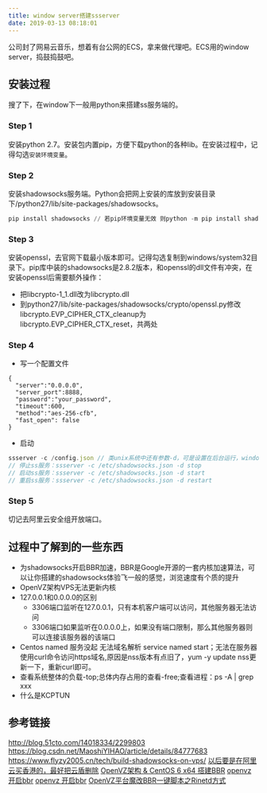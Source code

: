 ```yaml
---
title: window server搭建ssserver
date: 2019-03-13 08:18:01
---
```

公司封了网易云音乐，想着有台公网的ECS，拿来做代理吧。ECS用的window server，捣鼓捣鼓吧。

<!--more-->

## 安装过程

搜了下，在window下一般用python来搭建ss服务端的。

### Step 1
安装python 2.7。安装包内置pip，方便下载python的各种lib。在安装过程中，记得勾选`安装环境变量`。
### Step 2
安装shadowsocks服务端。Python会把网上安装的库放到安装目录下/python27/lib/site-packages/shadowsocks。
``` py
pip install shadowsocks // 若pip环境变量无效 则python -m pip install shadowsocks
```
### Step 3
安装openssl，去官网下载最小版本即可。记得勾选复制到windows/system32目录下。pip库中装的shadowsocks是2.8.2版本，和openssl的dll文件有冲突，在安装openssl后需要额外操作：
* 把libcrypto-1_1.dll改为libcrypto.dll
* 到python27/lib/site-packages/shadowsocks/crypto/openssl.py修改libcrypto.EVP_CIPHER_CTX_cleanup为libcrypto.EVP_CIPHER_CTX_reset，共两处

### Step 4
* 写一个配置文件
```
{
  "server":"0.0.0.0",
  "server_port":8888,
  "password":"your_password",
  "timeout":600,
  "method":"aes-256-cfb",
  "fast_open": false
}
```

* 启动
``` js
ssserver -c /config.json // 类unix系统中还有参数-d，可是设置在后台运行，window无效
// 停止ss服务：ssserver -c /etc/shadowsocks.json -d stop
// 启动ss服务：ssserver -c /etc/shadowsocks.json -d start
// 重启ss服务：ssserver -c /etc/shadowsocks.json -d restart
```

### Step 5
切记去阿里云安全组开放端口。

## 过程中了解到的一些东西

* 为shadowsocks开启BBR加速，BBR是Google开源的一套内核加速算法，可以让你搭建的shadowsocks体验飞一般的感觉，浏览速度有个质的提升
* OpenVZ架构VPS无法更新内核
* 127.0.0.1和0.0.0.0的区别
  * 3306端口监听在127.0.0.1，只有本机客户端可以访问，其他服务器无法访问
  * 3306端口如果监听在0.0.0.0上，如果没有端口限制，那么其他服务器则可以连接该服务器的该端口
* Centos named 服务没起 无法域名解析  service named start；无法在服务器使用curl命令访问https域名,原因是nss版本有点旧了，yum -y update nss更新一下，重新curl即可。
* 查看系统整体的负载-top;总体内存占用的查看-free;查看进程：ps -A | grep xxx
* 什么是KCPTUN

## 参考链接
http://blog.51cto.com/14018334/2299803
https://blog.csdn.net/MaoshiYIHAO/article/details/84777683
https://www.flyzy2005.cn/tech/build-shadowsocks-on-vps/
[以后要是在阿里云买香港的，最好把云盾删除](https://www.moerats.com/archives/807/)
[OpenVZ架构 & CentOS 6 x64 搭建BBR](https://blog.csdn.net/qq_43044935/article/details/83964335)
[openvz 开启bbr](https://www.moerats.com/archives/111/)
[openvz 开启bbr](https://www.moerats.com/archives/190/)
[OpenVZ平台魔改BBR一键脚本之Rinetd方式](https://www.moerats.com/archives/504/)
